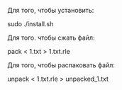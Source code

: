 Для того, чтобы установить:

sudo ./install.sh


Для того. чтобы сжать файл:

pack < 1.txt > 1.txt.rle


Для того, чтобы распаковать файл:

unpack < 1.txt.rle > unpacked_1.txt